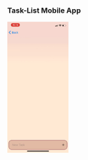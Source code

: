 ### Task-List Mobile App

<img src="https://github.com/noymashat/Task-List/blob/master/assets/tasklist.gif" width="140" height="300" />
